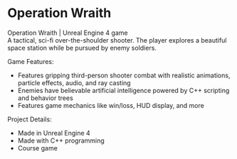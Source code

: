 # Operation Wraith
Operation Wraith | Unreal Engine 4 game 	
A tactical, sci-fi over-the-shoulder shooter. The player explores a beautiful space station while be pursued by enemy soldiers. 

Game Features:
- Features gripping third-person shooter combat with realistic animations, particle effects, audio, and ray casting
- Enemies have believable artificial intelligence powered by C++ scripting and behavior trees
- Features game mechanics like win/loss, HUD display, and more

Project Details:
- Made in Unreal Engine 4
- Made with C++ programming
- Course game
